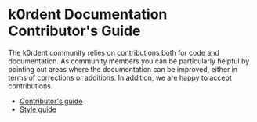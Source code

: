 # k0rdent Documentation Contributor's Guide

The k0rdent community relies on contributions both for code and documentation.
As community members you can be particularly helpful by pointing out areas where
the documentation can be improved, either in terms of corrections or additions.
In addition, we are happy to accept contributions.

- [Contributor's guide](k0rdent-documentation-contributors-guide.md)
- [Style guide](k0rdent-documentation-style-guide.md)